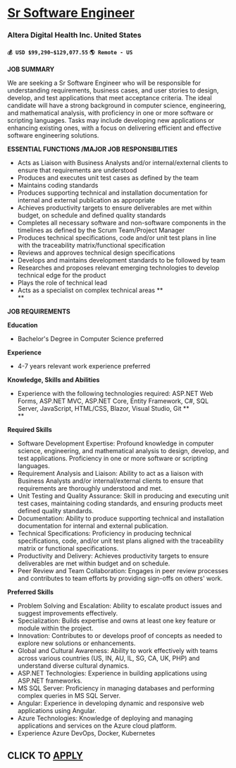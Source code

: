 # [Sr Software Engineer](https://www.remotewlb.com/apply/sr-software-engineer-128384)  
### Altera Digital Health Inc. United States  
#### `💰 USD $99,290~$129,077.55` `🌎 Remote - US`  

**JOB SUMMARY**

We are seeking a Sr Software Engineer who will be responsible for understanding requirements, business cases, and user stories to design, develop, and test applications that meet acceptance criteria. The ideal candidate will have a strong background in computer science, engineering, and mathematical analysis, with proficiency in one or more software or scripting languages. Tasks may include developing new applications or enhancing existing ones, with a focus on delivering efficient and effective software engineering solutions.

**ESSENTIAL FUNCTIONS /MAJOR JOB RESPONSIBILITIES**

  * Acts as Liaison with Business Analysts and/or internal/external clients to ensure that requirements are understood
  * Produces and executes unit test cases as defined by the team
  * Maintains coding standards
  * Produces supporting technical and installation documentation for internal and external publication as appropriate
  * Achieves productivity targets to ensure deliverables are met within budget, on schedule and defined quality standards
  * Completes all necessary software and non-software components in the timelines as defined by the Scrum Team/Project Manager
  * Produces technical specifications, code and/or unit test plans in line with the traceability matrix/functional specification
  * Reviews and approves technical design specifications
  * Develops and maintains development standards to be followed by team
  * Researches and proposes relevant emerging technologies to develop technical edge for the product
  * Plays the role of technical lead
  * Acts as a specialist on complex technical areas **  
**

**JOB REQUIREMENTS**

**Education**

  * Bachelor's Degree in Computer Science preferred

**Experience**

  * 4-7 years relevant work experience preferred

**Knowledge, Skills and Abilities**

  * Experience with the following technologies required: ASP.NET Web Forms, ASP.NET MVC, ASP.NET Core, Entity Framework, C#, SQL Server, JavaScript, HTML/CSS, Blazor, Visual Studio, Git **  
**

**Required Skills**

  * Software Development Expertise: Profound knowledge in computer science, engineering, and mathematical analysis to design, develop, and test applications. Proficiency in one or more software or scripting languages.
  * Requirement Analysis and Liaison: Ability to act as a liaison with Business Analysts and/or internal/external clients to ensure that requirements are thoroughly understood and met.
  * Unit Testing and Quality Assurance: Skill in producing and executing unit test cases, maintaining coding standards, and ensuring products meet defined quality standards.
  * Documentation: Ability to produce supporting technical and installation documentation for internal and external publication.
  * Technical Specifications: Proficiency in producing technical specifications, code, and/or unit test plans aligned with the traceability matrix or functional specifications.
  * Productivity and Delivery: Achieves productivity targets to ensure deliverables are met within budget and on schedule.
  * Peer Review and Team Collaboration: Engages in peer review processes and contributes to team efforts by providing sign-offs on others' work.

**Preferred Skills**

  * Problem Solving and Escalation: Ability to escalate product issues and suggest improvements effectively.
  * Specialization: Builds expertise and owns at least one key feature or module within the project.
  * Innovation: Contributes to or develops proof of concepts as needed to explore new solutions or enhancements.
  * Global and Cultural Awareness: Ability to work effectively with teams across various countries (US, IN, AU, IL, SG, CA, UK, PHP) and understand diverse cultural dynamics.
  * ASP.NET Technologies: Experience in building applications using ASP.NET frameworks.
  * MS SQL Server: Proficiency in managing databases and performing complex queries in MS SQL Server.
  * Angular: Experience in developing dynamic and responsive web applications using Angular.
  * Azure Technologies: Knowledge of deploying and managing applications and services on the Azure cloud platform.
  * Experience Azure DevOps, Docker, Kubernetes

  
## CLICK TO [APPLY](https://www.remotewlb.com/apply/sr-software-engineer-128384)

